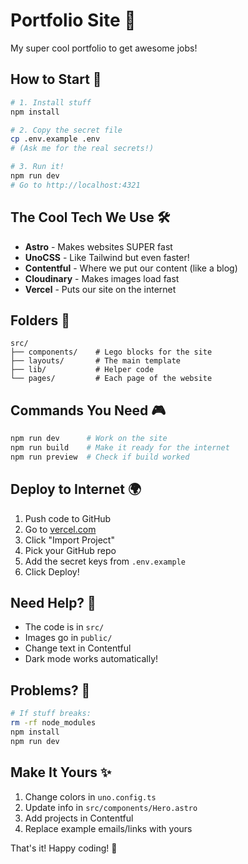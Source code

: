 # Portfolio Site 🚀

My super cool portfolio to get awesome jobs!

## How to Start 🏁

```bash
# 1. Install stuff
npm install

# 2. Copy the secret file
cp .env.example .env
# (Ask me for the real secrets!)

# 3. Run it!
npm run dev
# Go to http://localhost:4321
```

## The Cool Tech We Use 🛠️

- **Astro** - Makes websites SUPER fast
- **UnoCSS** - Like Tailwind but even faster!
- **Contentful** - Where we put our content (like a blog)
- **Cloudinary** - Makes images load fast
- **Vercel** - Puts our site on the internet

## Folders 📁

```
src/
├── components/    # Lego blocks for the site
├── layouts/       # The main template
├── lib/           # Helper code
└── pages/         # Each page of the website
```

## Commands You Need 🎮

```bash
npm run dev      # Work on the site
npm run build    # Make it ready for the internet
npm run preview  # Check if build worked
```

## Deploy to Internet 🌍

1. Push code to GitHub
2. Go to [vercel.com](https://vercel.com)
3. Click "Import Project"
4. Pick your GitHub repo
5. Add the secret keys from `.env.example`
6. Click Deploy!

## Need Help? 🤝

- The code is in `src/`
- Images go in `public/`
- Change text in Contentful
- Dark mode works automatically!

## Problems? 🐛

```bash
# If stuff breaks:
rm -rf node_modules
npm install
npm run dev
```

## Make It Yours ✨

1. Change colors in `uno.config.ts`
2. Update info in `src/components/Hero.astro`
3. Add projects in Contentful
4. Replace example emails/links with yours

That's it! Happy coding! 🎉

